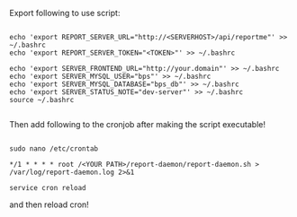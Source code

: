Export following to use script:

```shell

echo 'export REPORT_SERVER_URL="http://<SERVERHOST>/api/reportme"' >> ~/.bashrc
echo 'export REPORT_SERVER_TOKEN="<TOKEN>"' >> ~/.bashrc

echo 'export SERVER_FRONTEND_URL="http://your.domain"' >> ~/.bashrc
echo 'export SERVER_MYSQL_USER="bps"' >> ~/.bashrc
echo 'export SERVER_MYSQL_DATABASE="bps_db"' >> ~/.bashrc
echo 'export SERVER_STATUS_NOTE="dev-server"' >> ~/.bashrc
source ~/.bashrc


```

Then add following to the cronjob after making the script executable!
```shell

sudo nano /etc/crontab

*/1 * * * * root /<YOUR PATH>/report-daemon/report-daemon.sh > /var/log/report-daemon.log 2>&1

service cron reload
```

and then reload cron!
